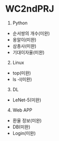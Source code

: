 # WC2ndPRJ

1. Python
  - 순서쌍의 개수(미완)
  - 옹알이(미완)
  - 삼총사(미완)
  - 기대이자율(미완)
  
2. Linux
  - top(미완)
  - ls -l(미완)

3. DL
  - LeNet-5(미완)

4. Web APP
  - 환율 정보(미완)
  - DB(미완)
  - Login(미완)
